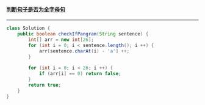 #### <a href="https://leetcode.cn/problems/check-if-the-sentence-is-pangram/">判断句子是否为全字母句</a>

-----------------------

```java
class Solution {
    public boolean checkIfPangram(String sentence) {
        int[] arr = new int[26];
        for (int i = 0; i < sentence.length(); i ++) {
            arr[sentence.charAt(i) - 'a'] ++;
        }
        
        for (int i = 0; i < 26; i ++) {
            if (arr[i] == 0) return false;
        }
        return true;
    }
}
```

